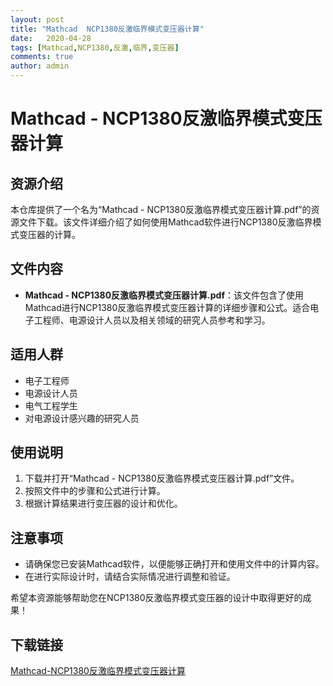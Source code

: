 ```yaml
---
layout: post
title: "Mathcad  NCP1380反激临界模式变压器计算"
date:   2020-04-28
tags: [Mathcad,NCP1380,反激,临界,变压器]
comments: true
author: admin
---
```

# Mathcad - NCP1380反激临界模式变压器计算

## 资源介绍

本仓库提供了一个名为“Mathcad - NCP1380反激临界模式变压器计算.pdf”的资源文件下载。该文件详细介绍了如何使用Mathcad软件进行NCP1380反激临界模式变压器的计算。

## 文件内容

- **Mathcad - NCP1380反激临界模式变压器计算.pdf**：该文件包含了使用Mathcad进行NCP1380反激临界模式变压器计算的详细步骤和公式。适合电子工程师、电源设计人员以及相关领域的研究人员参考和学习。

## 适用人群

- 电子工程师
- 电源设计人员
- 电气工程学生
- 对电源设计感兴趣的研究人员

## 使用说明

1. 下载并打开“Mathcad - NCP1380反激临界模式变压器计算.pdf”文件。
2. 按照文件中的步骤和公式进行计算。
3. 根据计算结果进行变压器的设计和优化。

## 注意事项

- 请确保您已安装Mathcad软件，以便能够正确打开和使用文件中的计算内容。
- 在进行实际设计时，请结合实际情况进行调整和验证。

希望本资源能够帮助您在NCP1380反激临界模式变压器的设计中取得更好的成果！

## 下载链接

[Mathcad-NCP1380反激临界模式变压器计算](https://pan.quark.cn/s/55700e52ef3f)